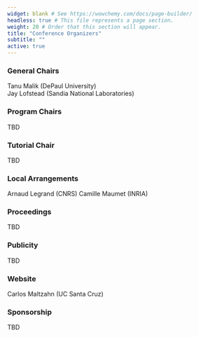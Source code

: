 ```yaml
---
widget: blank # See https://wowchemy.com/docs/page-builder/
headless: true # This file represents a page section.
weight: 20 # Order that this section will appear.
title: "Conference Organizers"
subtitle: ""
active: true
---
```


<!--
<div id="twitter-feed" style="float:right; width:30%; text-align:right; margin-top:-10px; ">
<a class="twitter-timeline" data-width="300" data-height="800" data-theme="light" href="https://twitter.com/acmrep?ref_src=twsrc%5Etfw">Tweets by acmrep</a> <script async src="https://platform.twitter.com/widgets.js" charset="utf-8"></script></div>
-->

### General Chairs
Tanu Malik (DePaul University)  
Jay Lofstead (Sandia National Laboratories)  

### Program Chairs
TBD  

### Tutorial Chair
TBD 

### Local Arrangements
Arnaud Legrand (CNRS)
Camille Maumet (INRIA)
  

### Proceedings
TBD

### Publicity
TBD  

### Website
Carlos Maltzahn (UC Santa Cruz)

### Sponsorship
TBD
